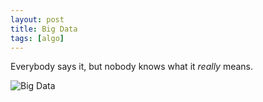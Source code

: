 ```yaml
---
layout: post
title: Big Data 
tags: [algo]
---
```


Everybody says it, but nobody knows what it _really_ means.

![Big Data](https://media.makeameme.org/created/big-data-yourself.jpg)


